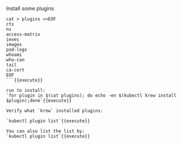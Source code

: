 Install some plugins

```
cat > plugins <<EOF
ctx
ns
access-matrix
iexec
images
pod-logs
whoami
who-can
tail
ca-cert
EOF
```{{execute}}

run to install:
`for plugin in $(cat plugins); do echo -en $(kubectl krew install $plugin);done`{{execute}}

Verify what `krew` installed plugins:

`kubectl plugin list`{{execute}}

You can also list the list by:
`kubectl plugin list`{{execute}}
